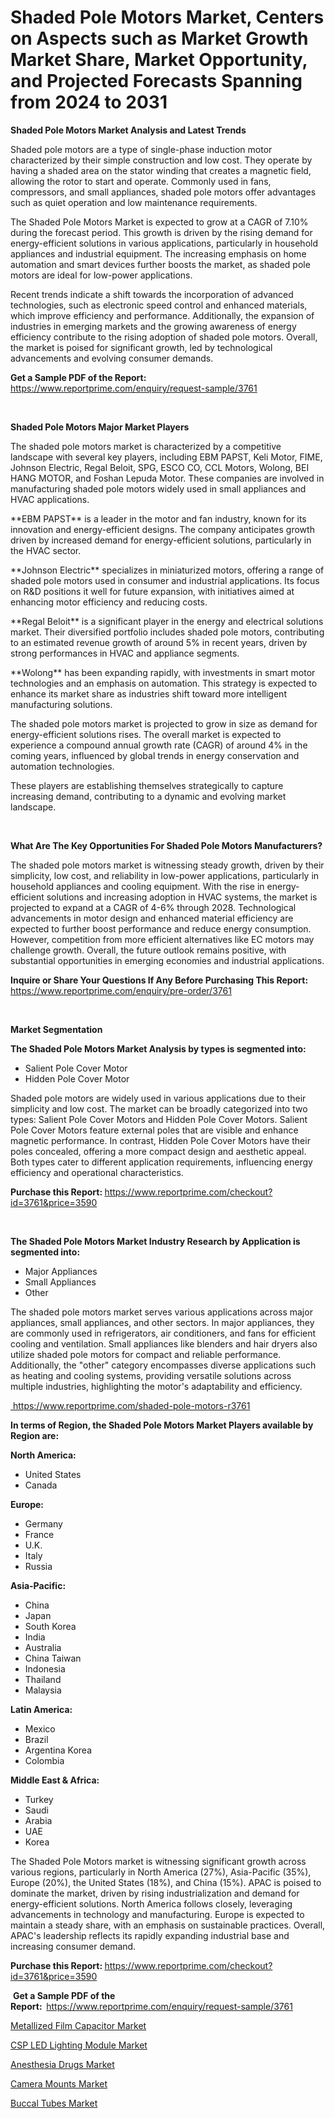 <p><h1>Shaded Pole Motors Market, Centers on Aspects such as Market Growth Market Share, Market Opportunity, and Projected Forecasts Spanning from 2024 to 2031</h1></p><p><strong>Shaded Pole Motors Market Analysis and Latest Trends</strong></p>
<p><p>Shaded pole motors are a type of single-phase induction motor characterized by their simple construction and low cost. They operate by having a shaded area on the stator winding that creates a magnetic field, allowing the rotor to start and operate. Commonly used in fans, compressors, and small appliances, shaded pole motors offer advantages such as quiet operation and low maintenance requirements.</p><p>The Shaded Pole Motors Market is expected to grow at a CAGR of 7.10% during the forecast period. This growth is driven by the rising demand for energy-efficient solutions in various applications, particularly in household appliances and industrial equipment. The increasing emphasis on home automation and smart devices further boosts the market, as shaded pole motors are ideal for low-power applications.</p><p>Recent trends indicate a shift towards the incorporation of advanced technologies, such as electronic speed control and enhanced materials, which improve efficiency and performance. Additionally, the expansion of industries in emerging markets and the growing awareness of energy efficiency contribute to the rising adoption of shaded pole motors. Overall, the market is poised for significant growth, led by technological advancements and evolving consumer demands.</p></p>
<p><strong>Get a Sample PDF of the Report:&nbsp;</strong> <a href="https://www.reportprime.com/enquiry/request-sample/3761?utm_campaign=96&utm_medium=2&utm_source=Github&utm_content=ia&utm_term=20112024&utm_id=shaded-pole-motors">https://www.reportprime.com/enquiry/request-sample/3761</a></p>
<p>&nbsp;</p>
<p><strong>Shaded Pole Motors Major Market Players</strong></p>
<p><p>The shaded pole motors market is characterized by a competitive landscape with several key players, including EBM PAPST, Keli Motor, FIME, Johnson Electric, Regal Beloit, SPG, ESCO CO, CCL Motors, Wolong, BEI HANG MOTOR, and Foshan Lepuda Motor. These companies are involved in manufacturing shaded pole motors widely used in small appliances and HVAC applications.</p><p>**EBM PAPST** is a leader in the motor and fan industry, known for its innovation and energy-efficient designs. The company anticipates growth driven by increased demand for energy-efficient solutions, particularly in the HVAC sector.</p><p>**Johnson Electric** specializes in miniaturized motors, offering a range of shaded pole motors used in consumer and industrial applications. Its focus on R&D positions it well for future expansion, with initiatives aimed at enhancing motor efficiency and reducing costs.</p><p>**Regal Beloit** is a significant player in the energy and electrical solutions market. Their diversified portfolio includes shaded pole motors, contributing to an estimated revenue growth of around 5% in recent years, driven by strong performances in HVAC and appliance segments.</p><p>**Wolong** has been expanding rapidly, with investments in smart motor technologies and an emphasis on automation. This strategy is expected to enhance its market share as industries shift toward more intelligent manufacturing solutions.</p><p>The shaded pole motors market is projected to grow in size as demand for energy-efficient solutions rises. The overall market is expected to experience a compound annual growth rate (CAGR) of around 4% in the coming years, influenced by global trends in energy conservation and automation technologies.</p><p>These players are establishing themselves strategically to capture increasing demand, contributing to a dynamic and evolving market landscape.</p></p>
<p>&nbsp;</p>
<p><strong>What Are The Key Opportunities For Shaded Pole Motors Manufacturers?</strong></p>
<p><p>The shaded pole motors market is witnessing steady growth, driven by their simplicity, low cost, and reliability in low-power applications, particularly in household appliances and cooling equipment. With the rise in energy-efficient solutions and increasing adoption in HVAC systems, the market is projected to expand at a CAGR of 4-6% through 2028. Technological advancements in motor design and enhanced material efficiency are expected to further boost performance and reduce energy consumption. However, competition from more efficient alternatives like EC motors may challenge growth. Overall, the future outlook remains positive, with substantial opportunities in emerging economies and industrial applications.</p></p>
<p><strong>Inquire or Share Your Questions If Any Before Purchasing This Report:</strong> <a href="https://www.reportprime.com/enquiry/pre-order/3761?utm_campaign=96&utm_medium=2&utm_source=Github&utm_content=ia&utm_term=20112024&utm_id=shaded-pole-motors">https://www.reportprime.com/enquiry/pre-order/3761</a></p>
<p>&nbsp;</p>
<p><strong>Market Segmentation</strong></p>
<p><strong>The Shaded Pole Motors Market Analysis by types is segmented into:</strong></p>
<p><ul><li>Salient Pole Cover Motor</li><li>Hidden Pole Cover Motor</li></ul></p>
<p><p>Shaded pole motors are widely used in various applications due to their simplicity and low cost. The market can be broadly categorized into two types: Salient Pole Cover Motors and Hidden Pole Cover Motors. Salient Pole Cover Motors feature external poles that are visible and enhance magnetic performance. In contrast, Hidden Pole Cover Motors have their poles concealed, offering a more compact design and aesthetic appeal. Both types cater to different application requirements, influencing energy efficiency and operational characteristics.</p></p>
<p><strong>Purchase this Report:&nbsp;</strong><a href="https://www.reportprime.com/checkout?id=3761&price=3590&utm_campaign=96&utm_medium=2&utm_source=Github&utm_content=ia&utm_term=20112024&utm_id=shaded-pole-motors">https://www.reportprime.com/checkout?id=3761&price=3590</a></p>
<p>&nbsp;</p>
<p><strong>The Shaded Pole Motors Market Industry Research by Application is segmented into:</strong></p>
<p><ul><li>Major Appliances</li><li>Small Appliances</li><li>Other</li></ul></p>
<p><p>The shaded pole motors market serves various applications across major appliances, small appliances, and other sectors. In major appliances, they are commonly used in refrigerators, air conditioners, and fans for efficient cooling and ventilation. Small appliances like blenders and hair dryers also utilize shaded pole motors for compact and reliable performance. Additionally, the "other" category encompasses diverse applications such as heating and cooling systems, providing versatile solutions across multiple industries, highlighting the motor's adaptability and efficiency.</p></p>
<p><a href="https://www.reportprime.com/shaded-pole-motors-r3761?utm_campaign=96&utm_medium=2&utm_source=Github&utm_content=ia&utm_term=20112024&utm_id=shaded-pole-motors">&nbsp;https://www.reportprime.com/shaded-pole-motors-r3761</a></p>
<p><strong>In terms of Region, the Shaded Pole Motors Market Players available by Region are:</strong></p>
<p>
    <p> <strong> North America: </strong>
        <ul>
            <li>United States</li>
            <li>Canada</li>
        </ul>
        </p> 
    <p> <strong> Europe: </strong>
        <ul>
            <li>Germany</li>
            <li>France</li>
            <li>U.K.</li>
            <li>Italy</li>
            <li>Russia</li>
        </ul>
        </p> 
    <p> <strong> Asia-Pacific: </strong>
        <ul>
            <li>China</li>
            <li>Japan</li>
            <li>South Korea</li>
            <li>India</li>
            <li>Australia</li>
            <li>China Taiwan</li>
            <li>Indonesia</li>
            <li>Thailand</li>
            <li>Malaysia</li>
        </ul>
        </p> 
    <p> <strong> Latin America: </strong>
        <ul>
            <li>Mexico</li>
            <li>Brazil</li>
            <li>Argentina Korea</li>
            <li>Colombia</li>
        </ul>
        </p> 
    <p> <strong> Middle East & Africa: </strong>
        <ul>
            <li>Turkey</li>
            <li>Saudi</li>
            <li>Arabia</li>
            <li>UAE</li>
            <li>Korea</li>
        </ul>
    </p>
    </p>
<p><p>The Shaded Pole Motors market is witnessing significant growth across various regions, particularly in North America (27%), Asia-Pacific (35%), Europe (20%), the United States (18%), and China (15%). APAC is poised to dominate the market, driven by rising industrialization and demand for energy-efficient solutions. North America follows closely, leveraging advancements in technology and manufacturing. Europe is expected to maintain a steady share, with an emphasis on sustainable practices. Overall, APAC's leadership reflects its rapidly expanding industrial base and increasing consumer demand.</p></p>
<p><strong>Purchase this Report: </strong><a href="https://www.reportprime.com/checkout?id=3761&price=3590&utm_campaign=96&utm_medium=2&utm_source=Github&utm_content=ia&utm_term=20112024&utm_id=shaded-pole-motors">https://www.reportprime.com/checkout?id=3761&price=3590</a></p>
<p>&nbsp;<strong>Get a Sample PDF of the Report:&nbsp;&nbsp;</strong><a href="https://www.reportprime.com/enquiry/request-sample/3761?utm_campaign=96&utm_medium=2&utm_source=Github&utm_content=ia&utm_term=20112024&utm_id=shaded-pole-motors">https://www.reportprime.com/enquiry/request-sample/3761</a></p>
<p><strong></strong></p>
<p><p><a href="https://github.com/SanjidaKhan901/Market-Research-Report-List-1/blob/main/metallized-film-capacitor-market.md?utm_campaign=96&utm_medium=2&utm_source=Github&utm_content=ia&utm_term=20112024&utm_id=shaded-pole-motors">Metallized Film Capacitor Market</a></p><p><a href="https://github.com/AngelaWalsh696/Market-Research-Report-List-1/blob/main/csp-led-lighting-module-market.md?utm_campaign=96&utm_medium=2&utm_source=Github&utm_content=ia&utm_term=20112024&utm_id=shaded-pole-motors">CSP LED Lighting Module Market</a></p><p><a href="https://issuu.com/reportprime-2/docs/anesthesia-drugs-market-size-2030.p_b197c5614b32fe?utm_campaign=96&utm_medium=2&utm_source=Github&utm_content=ia&utm_term=20112024&utm_id=shaded-pole-motors">Anesthesia Drugs Market</a></p><p><a href="https://www.linkedin.com/pulse/camera-mounts-market-report-2024-2031-evaluating-growth-prospects-7zzpc?utm_campaign=96&utm_medium=2&utm_source=Github&utm_content=ia&utm_term=20112024&utm_id=shaded-pole-motors">Camera Mounts Market</a></p><p><a href="https://www.linkedin.com/pulse/buccal-tubes-market-analysis-forecast-8-cagr-detailed-evaluation-8lmwe?utm_campaign=96&utm_medium=2&utm_source=Github&utm_content=ia&utm_term=20112024&utm_id=shaded-pole-motors">Buccal Tubes Market</a></p></p>